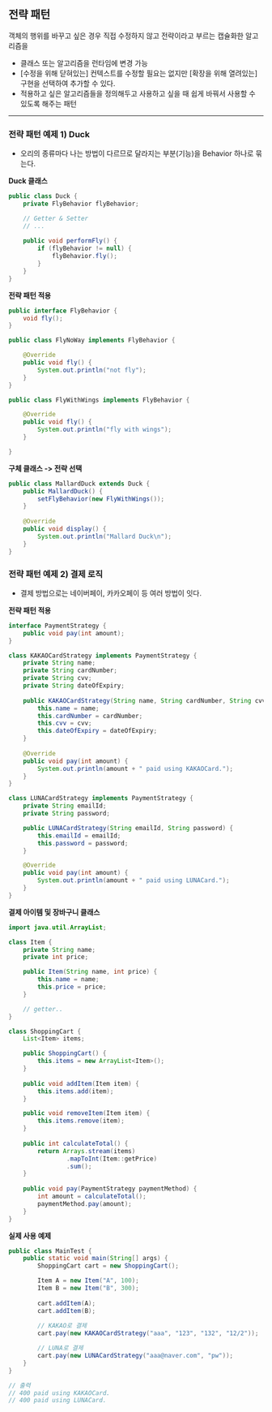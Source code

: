 ## 전략 패턴
객체의 행위를 바꾸고 싶은 경우 직접 수정하지 않고 전략이라고 부르는 캡슐화한 알고리즘을
- 클래스 또는 알고리즘을 런타임에 변경 가능
- [수정을 위해 닫혀있는] 컨텍스트를 수정할 필요는 없지만 [확장을 위해 열려있는] 구현을 선택하여 추가할 수 있다.
- 적용하고 싶은 알고리즘들을 정의해두고 사용하고 싶을 때 쉽게 바꿔서 사용할 수 있도록 해주는 패턴

---

### 전략 패턴 예제 1) Duck
- 오리의 종류마다 나는 방법이 다르므로 달라지는 부분(기능)을 Behavior 하나로 묶는다.

**Duck 클래스**
```java
public class Duck {
	private FlyBehavior flyBehavior;	    

	// Getter & Setter 
	// ...
	
	public void performFly() {
		if (flyBehavior != null) {
			flyBehavior.fly();
		}
	}
}
```

**전략 패턴 적용**
```java
public interface FlyBehavior {
	void fly();
}

public class FlyNoWay implements FlyBehavior {

    @Override
    public void fly() {
        System.out.println("not fly");
    }
}

public class FlyWithWings implements FlyBehavior {

    @Override
    public void fly() {
        System.out.println("fly with wings");
    }

}
```

**구체 클래스 -> 전략 선택**
```java
public class MallardDuck extends Duck {
	public MallardDuck() {
		setFlyBehavior(new FlyWithWings());
	}
	
	@Override
	public void display() {
		System.out.println("Mallard Duck\n");
	}
}
```

### 전략 패턴 예제 2) 결제 로직
- 결제 방법으로는 네이버페이, 카카오페이 등 여러 방법이 잇다.

**전략 패턴 적용**
```java
interface PaymentStrategy {
    public void pay(int amount);
}

class KAKAOCardStrategy implements PaymentStrategy {
    private String name;
    private String cardNumber;
    private String cvv;
    private String dateOfExpiry;
    
    public KAKAOCardStrategy(String name, String cardNumber, String cvv, String dateOfExpiry) {
        this.name = name;
        this.cardNumber = cardNumber;
        this.cvv = cvv;
        this.dateOfExpiry = dateOfExpiry;
    }
    
    @Override
    public void pay(int amount) {
        System.out.println(amount + " paid using KAKAOCard.");
    }
}

class LUNACardStrategy implements PaymentStrategy {
    private String emailId;
    private String password;

    public LUNACardStrategy(String emailId, String password) {
        this.emailId = emailId;
        this.password = password;
    }

    @Override
    public void pay(int amount) {
        System.out.println(amount + " paid using LUNACard.");
    }
}
```

**결제 아이템 및 장바구니 클래스**
```java
import java.util.ArrayList;

class Item {
    private String name;
    private int price;

    public Item(String name, int price) {
        this.name = name;
        this.price = price;
    }

    // getter..
}

class ShoppingCart {
    List<Item> items;

    public ShoppingCart() {
        this.items = new ArrayList<Item>();
    }
    
    public void addItem(Item item) {
        this.items.add(item);
    }

    public void removeItem(Item item) {
        this.items.remove(item);
    }
    
    public int calculateTotal() {
        return Arrays.stream(items)
                .mapToInt(Item::getPrice)
                .sum();
    }
    
    public void pay(PaymentStrategy paymentMethod) {
        int amount = calculateTotal();
        paymentMethod.pay(amount);
    }
}
```

**실제 사용 예제**
```java
public class MainTest {
    public static void main(String[] args) {
        ShoppingCart cart = new ShoppingCart();

        Item A = new Item("A", 100);
        Item B = new Item("B", 300);
        
        cart.addItem(A);
        cart.addItem(B);
        
        // KAKAO로 결제
        cart.pay(new KAKAOCardStrategy("aaa", "123", "132", "12/2"));

        // LUNA로 결제
        cart.pay(new LUNACardStrategy("aaa@naver.com", "pw"));
    }
}

// 출력
// 400 paid using KAKAOCard.
// 400 paid using LUNACard.
```
